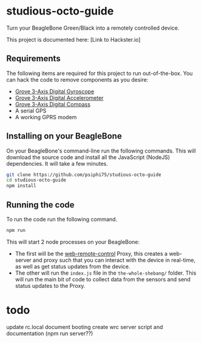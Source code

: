 # studious-octo-guide
Turn your BeagleBone Green/Black into a remotely controlled device.

This project is documented here: [Link to Hackster.io]

## Requirements
The following items are required for this project to run out-of-the-box.  You can hack the code to remove components as you desire:
- [Grove 3-Axis Digital Gyroscope](http://www.seeedstudio.com/depot/Grove-3Axis-Digital-Gyro-p-750.html)
- [Grove 3-Axis Digital Accelerometer](http://www.seeedstudio.com/wiki/Grove_-_3-Axis_Digital_Accelerometer%28%C2%B11.5g%29)
- [Grove 3-Axis Digital Compass](http://www.seeedstudio.com/wiki/Grove_-_3-Axis_Compass_V1.0)
- A serial GPS
- A working GPRS modem

## Installing on your BeagleBone

On your BeagleBone's command-line run the following commands.  This will download
the source code and install all the JavaScript (NodeJS) dependencies.  It will
take a few minutes.

```bash
git clone https://github.com/psiphi75/studious-octo-guide
cd studious-octo-guide
npm install
```

## Running the code

To run the code run the following command.

```bash
npm run
```

This will start 2 node processes on your BeagleBone:
 - The first will be the [web-remote-control](https://www.npmjs.com/package/web-remote-control) Proxy, this creates a web-server and proxy such that you can interact with the device in real-time, as well as get status updates from the device.
 - The other will run the `index.js` file in the `the-whole-shebang/` folder. This will run the main bit of code to collect data from the sensors and send status updates to the Proxy.



# todo
update rc.local
document booting
create wrc server script and documentation (npm run server??)
